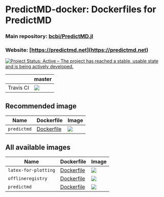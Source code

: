 # PredictMD-docker: Dockerfiles for PredictMD
### Main repository: [bcbi/PredictMD.jl](https://github.com/bcbi/PredictMD.jl)
### Website: [https://predictmd.net](https://predictmd.net)

<a href="https://www.repostatus.org/#active"><img src="https://www.repostatus.org/badges/latest/active.svg" alt="Project Status: Active – The project has reached a stable, usable state and is being actively developed." /></a>

<table>
    <thead>
        <tr>
            <th></th>
            <th>master</th>
        </tr>
    </thead>
    <tbody>
        <tr>
            <td>Travis CI</td>
            <td><a href="https://travis-ci.com/DilumAluthge/PredictMD-docker/branches">
            <img
            src="https://travis-ci.com/DilumAluthge/PredictMD-docker.svg?branch=master"
            /></a></td>
        </tr>
    </tbody>
</table>

## Recommended image

| Name | Dockerfile | Image |
| ---- | ---------- | ----- |
| `predictmd` | [Dockerfile](/predictmd/builddir/Dockerfile) | <a href="https://hub.docker.com/r/dilumaluthge/predictmd"><img src="https://images.microbadger.com/badges/image/dilumaluthge/predictmd.svg"></a> |

## All available images

| Name | Dockerfile | Image |
| ---- | ---------- | ----- |
| `latex-for-plotting` | [Dockerfile](/latex-for-plotting/builddir/Dockerfile) | <a href="https://hub.docker.com/r/dilumaluthge/latex-for-plotting"><img src="https://images.microbadger.com/badges/image/dilumaluthge/latex-for-plotting.svg"></a> |
| `offlineregistry` | [Dockerfile](/offlineregistry/builddir/Dockerfile) | <a href="https://hub.docker.com/r/dilumaluthge/offlineregistry"><img src="https://images.microbadger.com/badges/image/dilumaluthge/offlineregistry.svg"></a> |
| `predictmd` | [Dockerfile](/predictmd/builddir/Dockerfile) | <a href="https://hub.docker.com/r/dilumaluthge/predictmd"><img src="https://images.microbadger.com/badges/image/dilumaluthge/predictmd.svg"></a> |
